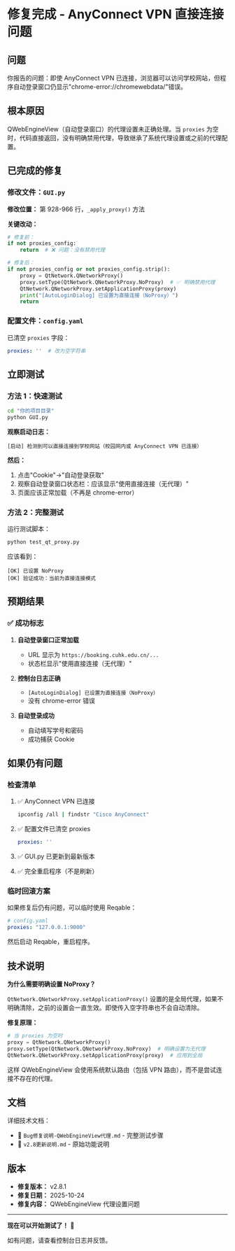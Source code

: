 # 修复完成 - AnyConnect VPN 直接连接问题

## 问题

你报告的问题：即使 AnyConnect VPN 已连接，浏览器可以访问学校网站，但程序自动登录窗口仍显示"chrome-error://chromewebdata/"错误。

## 根本原因

QWebEngineView（自动登录窗口）的代理设置未正确处理。当 `proxies` 为空时，代码直接返回，没有明确禁用代理，导致继承了系统代理设置或之前的代理配置。

## 已完成的修复

### 修改文件：`GUI.py`

**修改位置：** 第 928-966 行，`_apply_proxy()` 方法

**关键改动：**
```python
# 修复前：
if not proxies_config:
    return  # ❌ 问题：没有禁用代理

# 修复后：
if not proxies_config or not proxies_config.strip():
    proxy = QtNetwork.QNetworkProxy()
    proxy.setType(QtNetwork.QNetworkProxy.NoProxy)  # ✅ 明确禁用代理
    QtNetwork.QNetworkProxy.setApplicationProxy(proxy)
    print("[AutoLoginDialog] 已设置为直接连接（NoProxy）")
    return
```

### 配置文件：`config.yaml`

已清空 `proxies` 字段：
```yaml
proxies: ''  # 改为空字符串
```

## 立即测试

### 方法 1：快速测试

```bash
cd "你的项目目录"
python GUI.py
```

**观察启动日志：**
```
[启动] 检测到可以直接连接到学校网站（校园网内或 AnyConnect VPN 已连接）
```

**然后：**
1. 点击"Cookie"→"自动登录获取"
2. 观察自动登录窗口状态栏：应该显示"使用直接连接（无代理）"
3. 页面应该正常加载（不再是 chrome-error）

### 方法 2：完整测试

运行测试脚本：
```bash
python test_qt_proxy.py
```

应该看到：
```
[OK] 已设置 NoProxy
[OK] 验证成功：当前为直接连接模式
```

## 预期结果

### ✅ 成功标志

1. **自动登录窗口正常加载**
   - URL 显示为 `https://booking.cuhk.edu.cn/...`
   - 状态栏显示"使用直接连接（无代理）"

2. **控制台日志正确**
   - `[AutoLoginDialog] 已设置为直接连接（NoProxy）`
   - 没有 chrome-error 错误

3. **自动登录成功**
   - 自动填写学号和密码
   - 成功捕获 Cookie

## 如果仍有问题

### 检查清单

1. ✅ AnyConnect VPN 已连接
   ```bash
   ipconfig /all | findstr "Cisco AnyConnect"
   ```

2. ✅ 配置文件已清空 proxies
   ```yaml
   proxies: ''
   ```

3. ✅ GUI.py 已更新到最新版本

4. ✅ 完全重启程序（不是刷新）

### 临时回滚方案

如果修复后仍有问题，可以临时使用 Reqable：

```yaml
# config.yaml
proxies: "127.0.0.1:9000"
```

然后启动 Reqable，重启程序。

## 技术说明

**为什么需要明确设置 NoProxy？**

`QtNetwork.QNetworkProxy.setApplicationProxy()` 设置的是全局代理，如果不明确清除，之前的设置会一直生效。即使传入空字符串也不会自动清除。

**修复原理：**
```python
# 当 proxies 为空时
proxy = QtNetwork.QNetworkProxy()
proxy.setType(QtNetwork.QNetworkProxy.NoProxy)  # 明确设置为无代理
QtNetwork.QNetworkProxy.setApplicationProxy(proxy)  # 应用到全局
```

这样 QWebEngineView 会使用系统默认路由（包括 VPN 路由），而不是尝试连接不存在的代理。

## 文档

详细技术文档：
- 📖 `Bug修复说明-QWebEngineView代理.md` - 完整测试步骤
- 📖 `v2.8更新说明.md` - 原始功能说明

## 版本

- **修复版本：** v2.8.1
- **修复日期：** 2025-10-24
- **修复内容：** QWebEngineView 代理设置问题

---

**现在可以开始测试了！** 🚀

如有问题，请查看控制台日志并反馈。

